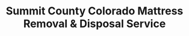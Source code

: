 ---
layout: location.njk
title: Summit County Colorado Mattress Removal & Disposal Service
description: Professional mattress removal throughout Summit County Colorado ski towns. Next-day pickup  Serving Breckenridge, Silverthorne, Dillon, Keystone, Frisco, and all mountain communities.
permalink: /mattress-removal/colorado/summit-county/
city: Summit County
state: Colorado
stateSlug: colorado
tier: 2
coordinates:
  lat: 39.6047
  lng: -106.0384
pricing:
  startingPrice: 125
  single: 125
  queen: 155
  king: 180
  boxSpring: 30
neighborhoods:
  - name: "Breckenridge"
    zipCodes: ["80424"]
  - name: "Silverthorne"
    zipCodes: ["80498"]
  - name: "Dillon"
    zipCodes: ["80435"]
  - name: "Frisco"
    zipCodes: ["80443"]
  - name: "Keystone"
    zipCodes: ["80435"]
  - name: "Copper Mountain"
    zipCodes: ["80443"]
  - name: "Blue River"
    zipCodes: ["80424"]
  - name: "Montezuma"
    zipCodes: ["80435"]
  - name: "Heeney"
    zipCodes: ["80424"]
  - name: "Swan Mountain"
    zipCodes: ["80435"]
  - name: "Lake Dillon"
    zipCodes: ["80435"]
  - name: "Arapahoe Basin"
    zipCodes: ["80435"]
  - name: "Peak 7"
    zipCodes: ["80424"]
  - name: "Peak 8"
    zipCodes: ["80424"]
  - name: "Peak 9"
    zipCodes: ["80424"]
zipCodes: ["80424", "80435", "80443", "80497", "80498"]
recyclingPartners:
  - "Summit County Resource Allocation Park (SCRAP)"
  - "Summit County Public Works"
  - "Summit Waste and Recycling"
localRegulations: "Summit County requires mattress disposal at the SCRAP facility in Dillon with residents having to transport items themselves to 639 Landfill Road. Our service eliminates mountain driving to the landfill, handles all county disposal requirements, and provides convenient pickup throughout all ski towns so you can focus on enjoying the mountains instead of dealing with waste logistics."
nearbyCities: [
  {
    "name": "Denver",
    "slug": "denver",
    "distance": 70,
    "isSuburb": false
  },
  {
    "name": "Boulder",
    "slug": "boulder",
    "distance": 65,
    "isSuburb": false
  },
  {
    "name": "Aspen",
    "slug": "aspen",
    "distance": 45,
    "isSuburb": false
  },
  {
    "name": "Fort Collins",
    "slug": "fort-collins",
    "distance": 85,
    "isSuburb": false
  }
]
reviews:
  count: 127
  featured:
    - author: "Sarah M."
      neighborhood: "Breckenridge"
      rating: 5
      text: "Perfect service for our ski condo! They handled the pickup during our renovation week and worked around our contractor schedule. The team navigated Main Street parking with ease and got our old mattresses out before guests arrived. Highly recommend for seasonal property needs."
    - author: "Mike K."
      neighborhood: "Keystone"
      rating: 5
      text: "Called them Tuesday, pickup was Wednesday morning. Living at altitude with snow, we needed professionals who understand mountain logistics. They brought proper equipment and handled our second-floor bedrooms without any issues. Great service for mountain communities."
    - author: "Jennifer R."
      neighborhood: "Silverthorne"
      rating: 5
      text: "Excellent experience from booking to pickup. They understood our outlet mall area access requirements and arrived exactly when promised. Much easier than driving to the SCRAP facility ourselves. The whole process took 10 minutes. Will use again!"
    - author: "David L."
      neighborhood: "Frisco"
      rating: 5
      text: "We were doing a quick rental property turnover between ski seasons and needed three mattresses removed fast. They squeezed us in next day and handled everything professionally. Pricing was fair and transparent. Perfect for property managers in the mountains."
    - author: "Amanda T."
      neighborhood: "Copper Mountain"
      rating: 5
      text: "Outstanding service at our ski-in/ski-out condo! They coordinated with building management and used the freight elevator efficiently. The crew was respectful of our mountain community and worked quietly. Great solution for high-altitude living."
    - author: "Chris D."
      neighborhood: "Dillon"
      rating: 5
      text: "Quick turnaround for our lake house mattress replacement. They handled our steep driveway and mountain weather conditions like pros. Much more convenient than hauling mattresses to the landfill ourselves. Excellent mountain town service."
faqs:
  - question: "How quickly can you pick up mattresses throughout Summit County?"
    answer: "We provide next-day pickup service throughout Summit County including Breckenridge, Silverthorne, Dillon, Keystone, Frisco, Copper Mountain, and all mountain communities. Call (720) 263-6094 or book online to schedule your removal."
  - question: "Do you serve all Summit County ski towns and mountain communities?"
    answer: "Yes, we serve all communities including Breckenridge, Silverthorne, Dillon, Frisco, Keystone, Copper Mountain, Blue River, Montezuma, and all residential areas throughout Summit County. We understand high-altitude logistics and mountain access requirements."
  - question: "What's included in your Summit County mattress removal service?"
    answer: "Complete service includes pickup from any mountain location, navigation of steep driveways and narrow roads, coordination with ski resort communities, and eco-friendly disposal. No hidden fees anywhere in Summit County."
  - question: "Can you handle ski resort condos and vacation rental properties?"
    answer: "Absolutely. Our team regularly serves ski-in/ski-out condos, vacation rentals, and resort properties throughout Summit County. We coordinate with property management companies and handle seasonal rental turnovers efficiently."
  - question: "Do you work during ski season and handle mountain weather conditions?"
    answer: "Yes, we operate year-round including peak ski season. Our team is equipped for mountain weather conditions and understands the unique challenges of high-altitude service. We coordinate around resort schedules and seasonal demands."
  - question: "What are your rates for Summit County mattress removal?"
    answer: "Pricing starts at $125 for one piece, $155 for two pieces, and $180 for three pieces. This covers pickup anywhere in Summit County with no additional fees for mountain access, altitude, or ski town locations."
  - question: "Are you licensed for Summit County disposal regulations?"
    answer: "Yes, we're fully licensed and compliant with all Summit County waste disposal regulations. We coordinate with the SCRAP facility and handle all proper disposal documentation so you don't have to drive to the landfill."
  - question: "How do you handle disposal and recycling in Summit County?"
    answer: "Since 2011, we've recycled over 1 million mattresses across Colorado. We recycle over 80% of mattresses we collect and donate when possible. All disposal meets Summit County standards through the SCRAP facility while supporting the county's environmental stewardship of the mountain ecosystem."
schema:
  "@context": "https://schema.org"
  "@type": "LocalBusiness"
  "name": "A Bedder World Summit County"
  "image": "https://www.abedderworld.com/images/mattress-removal-service.jpg"
  "address":
    "@type": "PostalAddress"
    "addressLocality": "Summit County"
    "addressRegion": "CO"
    "addressCountry": "US"
  "geo":
    "@type": "GeoCoordinates"
    "latitude": 39.6047
    "longitude": -106.0384
  "telephone": "(720) 263-6094"
  "url": "https://www.abedderworld.com/mattress-removal/colorado/summit-county/"
  "priceRange": "$125-$180"
  "serviceArea": "Summit County, CO"
  "aggregateRating":
    "@type": "AggregateRating"
    "ratingValue": "4.9"
    "reviewCount": "127"
  "openingHours": "Mo-Su 08:00-20:00"
pageContent:
  heroDescription: |
    Professional mattress removal service for Summit County's ski towns and mountain communities. We serve Breckenridge, Silverthorne, Dillon, Keystone, Frisco, Copper Mountain, and all residential areas with expertise in high-altitude logistics, seasonal rental turnovers, and resort property coordination throughout Colorado's premier mountain region.

  aboutService: |
    Summit County's 31,000+ residents and countless seasonal visitors enjoy Colorado's premier ski destination, featuring world-class resorts like Breckenridge, Keystone, Arapahoe Basin, and Copper Mountain. The county's unique mountain geography, high-altitude living, and seasonal rental economy create specific mattress removal challenges requiring specialized knowledge of resort logistics, mountain weather conditions, and vacation property management.
    
    Since 2011, we've served Colorado communities with eco-friendly mattress removal, recycling over 80% of collected mattresses instead of sending them to landfills. While Summit County requires disposal at the SCRAP facility in Dillon, our professional service handles mountain driving, seasonal weather, and vacation rental schedules while prioritizing environmental stewardship through our proven recycling partnerships.

  serviceAreasIntro: |
    We provide comprehensive mattress removal throughout Summit County's mountain communities, from Breckenridge's historic ski town to Keystone's ski-in/ski-out condos. Our service handles high-altitude logistics, steep mountain driveways, resort property coordination, and seasonal rental turnovers across all elevation zones.

  regulationsCompliance: |
    Summit County regulations require mattress disposal at the SCRAP facility in Dillon, located at 639 Landfill Road with limited hours and mountain driving requirements. Our service bypasses these challenges entirely - we provide convenient pickup from any Summit County location, handle all facility coordination, and prioritize recycling over 80% of mattresses through our certified partners before any landfill disposal. You avoid the mountain drive and facility restrictions while supporting environmental sustainability.

  environmentalImpact: |
    Since 2011, we've been Colorado's trusted mattress recycling experts with over 1 million mattresses recycled statewide. Our eco-friendly service recycles over 80% of mattresses we collect, protecting Summit County's pristine mountain environment and alpine ecosystems. We donate mattresses in good condition when possible and recover steel springs, foam, and fabric through certified recycling partnerships that support Colorado's high-altitude environmental stewardship priorities.

  howItWorksScheduling: |
    Next-day pickup available throughout Summit County with scheduling that works around ski season demands, vacation rental turnovers, and mountain weather conditions. We coordinate with resort properties, property managers, and seasonal schedules across all ski towns and mountain communities.

  howItWorksService: |
    Our team handles everything from ski condo elevator logistics to steep mountain driveway navigation. We coordinate with resort management, work within HOA guidelines, and manage high-altitude service challenges while maintaining professional standards expected throughout Summit County's premium mountain communities.

  howItWorksDisposal: |
    We prioritize recycling over 80% of mattresses through our certified Colorado partners, recovering steel springs, foam, and fabric for reuse. Only non-recyclable materials go to Summit County's SCRAP facility with full environmental compliance documentation. All disposal handled to meet county standards while supporting Summit County's commitment to protecting Colorado's mountain environment through our 14+ years of proven recycling expertise.

  sidebarStats:
    mattressesRemoved: "2,100"

  contactContent: |
    Schedule Summit County mattress removal by calling (720) 263-6094 or booking online. Our service coordinates with ski resort schedules, vacation rental management, and mountain community requirements. We provide confirmed arrival windows and work within seasonal property needs.

    Priority pickup serves urgent situations like vacation rental turnovers, ski season preparation, or resort property management. Our understanding of Summit County's unique high-altitude living and seasonal economy ensures efficient service that respects mountain community standards throughout Colorado's premier ski destination.
---